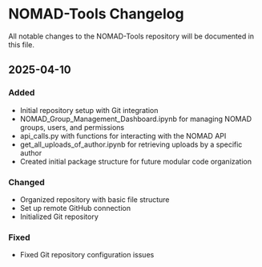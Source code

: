 # NOMAD-Tools Changelog

All notable changes to the NOMAD-Tools repository will be documented in this file.

## 2025-04-10

### Added
- Initial repository setup with Git integration
- NOMAD_Group_Management_Dashboard.ipynb for managing NOMAD groups, users, and permissions
- api_calls.py with functions for interacting with the NOMAD API
- get_all_uploads_of_author.ipynb for retrieving uploads by a specific author
- Created initial package structure for future modular code organization

### Changed
- Organized repository with basic file structure
- Set up remote GitHub connection
- Initialized Git repository

### Fixed
- Fixed Git repository configuration issues